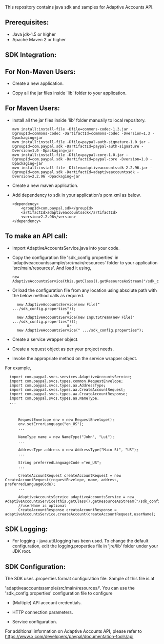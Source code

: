 This repository contains java sdk and samples for Adaptive Accounts API.

Prerequisites:
---------------
*	Java jdk-1.5 or higher
*	Apache Maven 2 or higher

SDK Integration:
----------------
For Non-Maven Users:
--------------------
*   Create a new application.

*   Copy  all the jar files inside 'lib' folder to your application.

For Maven Users:
----------------
*   Install all the jar files inside 'lib' folder manually to local repository. 

        mvn install:install-file -Dfile=commons-codec-1.3.jar -DgroupId=commons-codec -DartifactId=commons-codec -Dversion=1.3 -Dpackaging=jar
        mvn install:install-file -Dfile=paypal-auth-signature-1.0.jar -DgroupId=com.paypal.sdk -DartifactId=paypal-auth-signature -Dversion=1.0 -Dpackaging=jar
        mvn install:install-file -Dfile=paypal-core-1.0.jar -DgroupId=com.paypal.sdk -DartifactId=paypal-core -Dversion=1.0 -Dpackaging=jar
		mvn install:install-file -Dfile=adaptiveaccountssdk-2.2.96.jar -DgroupId=com.paypal.sdk -DartifactId=adaptiveaccountssdk -Dversion=2.2.96 -Dpackaging=jar	

*	Create a new maven application.

*	Add dependency to sdk in your application's pom.xml as below.
		
		<dependency>
			<groupId>com.paypal.sdk</groupId>
			<artifactId>adaptiveaccountssdk</artifactId>
			<version>2.2.96</version>
		</dependency>
	
To make an API call:
--------------------		
*	Import AdaptiveAccountsService.java into your code.
		
*	Copy the configuration file 'sdk_config.properties' in 'adaptiveaccountssample/src/main/resources' folder to your application 'src/main/resources'. And load it using,  
		  
		new AdaptiveAccountsService(this.getClass().getResourceAsStream("/sdk_config.properties"));
	
*	Or load the configuration file from any location using absolute path with the below method calls as required.

          new AdaptiveAccountsService(new File(" .../sdk_config.properties"));
                                 Or
		  new AdaptiveAccountsService(new InputStream(new File(" .../sdk_config.properties")));
                                 Or
          new AdaptiveAccountsService(" .../sdk_config.properties");
  
*	Create a service wrapper object.

*	Create a request object as per your project needs. 

*	Invoke the appropriate method on the service wrapper object.

For example,

          
	  import com.paypal.svcs.services.AdaptiveAccountsService;
	  import com.paypal.svcs.types.common.RequestEnvelope;
	  import com.paypal.svcs.types.aa.AddressType;
	  import com.paypal.svcs.types.aa.CreateAccountRequest;
	  import com.paypal.svcs.types.aa.CreateAccountResponse;
	  import com.paypal.svcs.types.aa.NameType;
	  ...
	  
          
          
		  RequestEnvelope env = new RequestEnvelope();
	      env.setErrorLanguage("en_US");
          ...
          
		  NameType name = new NameType("John", "Lui");
          ...
          
          AddressType address = new AddressType("Main St", "US");
	      ...
	  
		  String preferredLanguageCode ="en_US";
		  ...
		  
	      CreateAccountRequest createAccountRequest = new CreateAccountRequest(requestEnvelope, name, address, preferredLanguageCode);
          ...

   		  AdaptiveAccountsService adaptiveAccountsService = new AdaptiveAccountsService(this.getClass().getResourceAsStream("/sdk_config.properties"));
		  //userName is optional
		  CreateAccountResponse createAccountResponse = adaptiveAccountsService.createAccount(createAccountRequest,userName);
		  

SDK Logging:
------------
*	For logging - java.util.logging has been used. To change the default configuration, edit the logging.properties file in 'jre/lib' folder under your JDK root.		  

		  
SDK Configuration:
------------------
The SDK uses .properties format configuration file. Sample of this file is at 
 
'adaptiveaccountssample/src/main/resources/'. You can use the 'sdk_config.properties' configuration file to configure

*	(Multiple) API account credentials.

*	HTTP connection parameters.

*	Service configuration.


For additional information on Adaptive Accounts API, please refer to https://www.x.com/developers/paypal/documentation-tools/api





